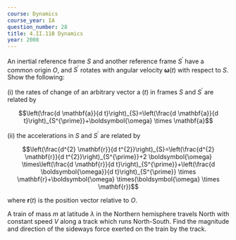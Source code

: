 ```yaml
---
course: Dynamics
course_year: IA
question_number: 28
title: 4.II.11B Dynamics
year: 2008
---
```



An inertial reference frame $S$ and another reference frame $S^{\prime}$ have a common origin $O$, and $S^{\prime}$ rotates with angular velocity $\boldsymbol{\omega}(t)$ with respect to $S$. Show the following:

(i) the rates of change of an arbitrary vector a $(t)$ in frames $S$ and $S^{\prime}$ are related by

$$\left(\frac{d \mathbf{a}}{d t}\right)_{S}=\left(\frac{d \mathbf{a}}{d t}\right)_{S^{\prime}}+\boldsymbol{\omega} \times \mathbf{a}$$

(ii) the accelerations in $S$ and $S^{\prime}$ are related by

$$\left(\frac{d^{2} \mathbf{r}}{d t^{2}}\right)_{S}=\left(\frac{d^{2} \mathbf{r}}{d t^{2}}\right)_{S^{\prime}}+2 \boldsymbol{\omega} \times\left(\frac{d \mathbf{r}}{d t}\right)_{S^{\prime}}+\left(\frac{d \boldsymbol{\omega}}{d t}\right)_{S^{\prime}} \times \mathbf{r}+\boldsymbol{\omega} \times(\boldsymbol{\omega} \times \mathbf{r})$$

where $\mathbf{r}(t)$ is the position vector relative to $O$.

A train of mass $m$ at latitude $\lambda$ in the Northern hemisphere travels North with constant speed $V$ along a track which runs North-South. Find the magnitude and direction of the sideways force exerted on the train by the track.